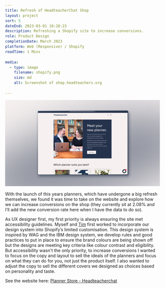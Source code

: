 ```yaml
---
title: Refresh of HeadteacherChat Shop
layout: project
sort: 5
dateEnd: 2023-03-01 10:28:23
description: Refreshing a Shopify site to increase conversions.
role: Product Design
completionDate: March 2023
platform: Web (Responsive) / Shopify
readTime: 1 Mins

media:
  - type: image
    filename: shopify.png
    size: md
    alt: Screenshot of shop.headteachers.org

---
```


<img src='https://github.com/jamco1229/jamco-personal/blob/master/content/media/shopify.png?raw=true' alt=''>

With the launch of this years planners, which have undergone a big refresh themselves, we found it was time to take on the website and explore how we can increase conversions on the shop (they currently sit at 2.08% and I’ll add the new conversion rate here when I have the data to do so).

As UX designer first, my first priority is always ensuring the site met accessibility guidelines. Myself and [Tim](https://www.linkedin.com/in/timcoy7?miniProfileUrn=urn%3Ali%3Afs_miniProfile%3AACoAAD9i3PMBfMRAEt6pZb3mh6afgjbaVtqW9LM&lipi=urn%3Ali%3Apage%3Ad_flagship3_search_srp_all%3BHss1YoC7RQm9rek94BAmYA%3D%3D) first worked to incorporate our design system into Shopify’s limited customisation. This design system is inspired by WAG and the IBM design system, we develop rules and good practices to put in place to ensure the brand colours are being shown off but the designs are meeting key criteria like colour contrast and eligibility.
But accessibility wasn't the only priority, to increase conversions I wanted to focus on the copy and layout to sell the ideals of the planners and focus on what they can do for you, not just the product itself.
I also wanted to adjust the copy to sell the different covers we designed as choices based on personality and taste.

See the website here:
[Planner Store - Headteacherchat](https://shop.headteachers.org/)